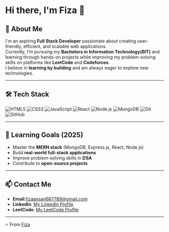 # Hi there, I'm Fiza 👋

## 🚀 About Me
I'm an aspiring **Full Stack Developer** passionate about creating user-friendly, efficient, and scalable web applications.  
Currently, I’m pursuing my **Bachelors in Information Technology(BIT)** and learning through hands-on projects while improving my problem-solving skills on platforms like **LeetCode** and **Codeforces**.  
I believe in **learning by building** and am always eager to explore new technologies.

---

## 🛠 Tech Stack
![HTML5](https://img.shields.io/badge/-HTML5-E34F26?logo=html5&logoColor=white&style=flat)
![CSS3](https://img.shields.io/badge/-CSS3-1572B6?logo=css3&logoColor=white&style=flat)
![JavaScript](https://img.shields.io/badge/-JavaScript-F7DF1E?logo=javascript&logoColor=black&style=flat)
![React](https://img.shields.io/badge/-React-61DAFB?logo=react&logoColor=black&style=flat)
![Node.js](https://img.shields.io/badge/-Node.js-339933?logo=node.js&logoColor=white&style=flat)
![MongoDB](https://img.shields.io/badge/-MongoDB-47A248?logo=mongodb&logoColor=white&style=flat)
![Git](https://img.shields.io/badge/-Git-F05032?logo=git&logoColor=white&style=flat)
![GitHub](https://img.shields.io/badge/-GitHub-181717?logo=github&logoColor=white&style=flat)

---

## 🎯 Learning Goals (2025)
- Master the **MERN stack** (MongoDB, Express.js, React, Node.js)  
- Build **real-world full-stack applications**  
- Improve problem-solving skills in **DSA**  
- Contribute to **open-source projects**  

---

## 📫 Contact Me
- **Email**:fizaansari667789@gmail.com
- **LinkedIn**: [My LinkedIn Profile](https://www.linkedin.com/in/fiza-ansari-a39444318/)  
- **LeetCode**: [My LeetCode Profile](https://leetcode.com/u/Fizaaa6677/)  

---

⭐️ From [Fiza](https://github.com/fiza449)

